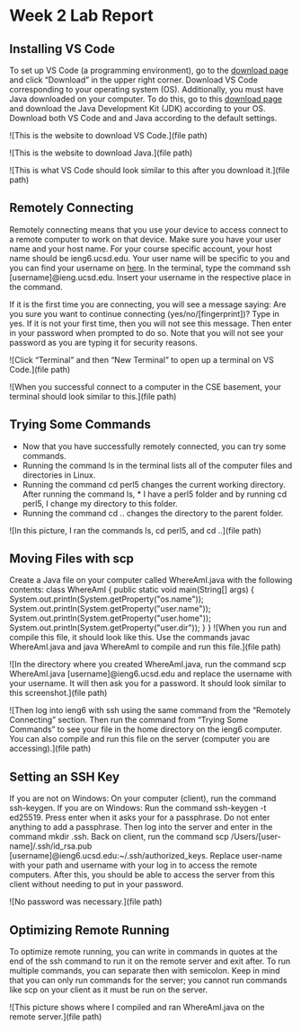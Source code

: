 
# Week 2 Lab Report

## Installing VS Code
To set up VS Code (a programming environment), go to the [download page](code.visualstudio.com) and click “Download” in the upper right corner. Download VS Code corresponding to your operating system (OS). Additionally, you must have Java downloaded on your computer. To do this, go to this [download page](https://www.oracle.com/java/technologies/downloads/) and download the Java Development Kit (JDK) according to your OS. Download both VS Code and and Java according to the default settings. 

![This is the website to download VS Code.](file path)

![This is the website to download Java.](file path)

![This is what VS Code should look similar to this after you download it.](file path)


## Remotely Connecting
Remotely connecting means that you use your device to access connect to a remote computer to work on that device. Make sure you have your user name and your host name. For your course specific account, your host name should be ieng6.ucsd.edu. Your user name will be specific to you and you can find your username on [here](https://sdacs.ucsd.edu/~icc/index.php). In the terminal, type the command ssh [username]@ieng.ucsd.edu. Insert your username in the respective place in the command. 

If it is the first time you are connecting, you will see a message saying: 
Are you sure you want to continue connecting (yes/no/[fingerprint])? Type in yes. If it is not your first time, then you will not see this message. Then enter in your password when prompted to do so. Note that you will not see your password as you are typing it for security reasons.

![Click “Terminal” and then “New Terminal” to open up a terminal on VS Code.](file path)

![When you successful connect to a computer in the CSE basement, your terminal should look similar to this.](file path)

## Trying Some Commands
* Now that you have successfully remotely connected, you can try some commands.
* Running the command ls in the terminal lists all of the computer files and directories in Linux. 
* Running the command cd perl5 changes the current working directory. After running the command ls, * I have a perl5 folder and by running cd perl5, I change my directory to this folder. 
* Running the command cd .. changes the directory to the parent folder.

![In this picture, I ran the commands ls, cd perl5, and cd ..](file path)


## Moving Files with scp
Create a Java file on your computer called WhereAmI.java with the following contents: 
	class WhereAmI {
	  public static void main(String[] args) {
	    System.out.println(System.getProperty("os.name"));
	    System.out.println(System.getProperty("user.name"));
	    System.out.println(System.getProperty("user.home"));
	    System.out.println(System.getProperty("user.dir"));
	  }
	}
![When you run and compile this file, it should look like this. Use the commands javac WhereAmI.java and java WhereAmI to compile and run this file.](file path)

![In the directory where you created WhereAmI.java, run the command scp WhereAmI.java [username]@ieng6.ucsd.edu and replace the username with your username. It will then ask you for a password. It should look similar to this screenshot.](file path)

![Then log into ieng6 with ssh using the same command from the “Remotely Connecting” section. Then run the command from “Trying Some Commands” to see your file in the home directory on the ieng6 computer. You can also compile and run this file on the server (computer you are accessing).](file path) 


## Setting an SSH Key
If you are not on Windows:
  On your computer (client), run the command ssh-keygen.
If you are on Windows:
  Run the command ssh-keygen -t ed25519.
Press enter when it asks your for a passphrase. Do not enter anything to add a passphrase. 
Then log into the server and enter in the command mkdir .ssh. 
Back on client, run the command scp /Users/[user-name]/.ssh/id_rsa.pub [username]@ieng6.ucsd.edu:~/.ssh/authorized_keys. Replace user-name with your path and username with your log in to access the remote computers.
After this, you should be able to access the server from this client without needing to put in your password.

![No password was necessary.](file path)

## Optimizing Remote Running
To optimize remote running, you can write in commands in quotes at the end of the ssh command to run it on the remote server and exit after. To run multiple commands, you can separate then with semicolon. Keep in mind that you can only run commands for the server; you cannot run commands like scp on your client as it must be run on the server.

![This picture shows where I compiled and ran WhereAmI.java on the remote server.](file path) 

